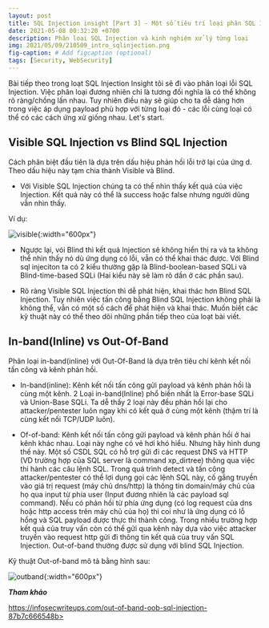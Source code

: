 ```yaml
---
layout: post
title: SQL Injection insight [Part 3] - Một số tiêu trí loại phân SQL Injecion,
date: 2021-05-08 00:32:20 +0700
description: Phân loại SQL Injection và kinh nghiệm xử lý từng loại
img: 2021/05/09/210509_intro_sqlinjection.png
fig-caption: # Add figcaption (optional)
tags: [Security, WebSecurity]
---
```


Bài tiếp theo trong loạt SQL Injection Insight tôi sẽ đi vào phân loại lỗi SQL Injection. Việc phân loại đương nhiên chỉ là tương đối nghĩa là có thể không rõ ràng/chồng lấn nhau. Tuy nhiên điều này sẽ giúp cho ta dễ dàng hơn trong việc áp dụng payload phù hợp với từng loại đó - các lỗi cùng loại có thể có các cách ứng xử giống nhau. Let's start.

## Visible SQL Injection vs Blind SQL Injection

Cách phân biệt đầu tiên là dựa trên dấu hiệu phản hồi lỗi trở lại của ứng d. Theo dấu hiệu này tạm chia thành Visible và Blind. 

* Với Visible SQL Injection chúng ta có thể nhìn thấy kết quả của việc Injection. Kết quả này có thể là success hoặc false nhưng người dũng vẫn nhìn thấy.

Ví dụ: 

![visible]( {{site.url}}/assets/img/2021/05/09/210509_visible_sql.JPG){:width="600px"}

* Ngược lại, vói Blind thì kết quả Injection sẽ không hiển thị ra và ta không thể nhìn thấy nó dù ứng dụng có lỗi, vẫn có thể khai thác được. Với Blind sql injeciton ta có 2 kiểu thường gặp là Blind-boolean-based SQLi và Blind-time-based SQLi (Hai kiểu này sẽ làm rõ dần ở các phần sau).

* Rõ ràng Visible SQL Injection thì dễ phát hiện, khai thác hơn Blind SQL Injection. Tuy nhiên việc tấn công bằng Blind SQL Injection không phải là không thể, vẫn có một số cách để phát hiện và khai thác. Muốn biết các kỹ thuật này có thể theo dõi những phần tiếp theo của loạt bài viết.

## In-band(Inline) vs Out-Of-Band

Phân loại in-band(inline) với Out-Of-Band là dựa trên tiêu chí kênh kết nối tấn công và kênh phản hồi. 

* In-band(inline): Kênh kết nối tấn công gửi payload và kênh phản hồi là cùng một kênh. 2 Loại in-band(Inline) phổ biến nhất là Error-base SQLi và Union-Base SQLi. Ta dễ thấy 2 loại này đều phản hồi lại cho attacker/pentester luôn ngay khi có kết quả ở cùng một kênh (thậm trí là cùng kết nối TCP/UDP luôn).

* Of-of-band: Kênh kết nối tấn công gửi payload và kênh phản hồi ở hai kênh khác nhau. Loại này nghe có vẻ hơi khó hiểu. Nhưng hãy hình dung thế này. Một số CSDL SQL có hỗ trợ gửi đi các request DNS và HTTP (VD trường hợp của SQL server là command xp_dirtree) thông qua việc thi hành các câu lệnh SQL. Trong quá trình detect và tấn công attacker/pentester có thể lợi dụng gọi các lệnh SQL này, cố gắng truyền vào giá trị request (máy chủ dns/http) là thông tin domain/máy chủ của họ qua input từ phía user (Input đương nhiên là các payload sql command). Nếu có phản hồi từ phía ứng dụng (có log request của dns hoặc http access trên máy chủ của họ) thì coi như là ứng dụng có lỗ hổng và SQL payload được thực thi thành công. Trong nhiều trường hợp kết quả của truy vấn còn có thể gửi qua kênh này dựa vào việc attacker truyền vào request http gửi đi thông tin kết quả của truy vấn SQL Injection. Out-of-band thường được sử dụng với blind SQL Injection.

Kỹ thuật Out-of-band mô tả bằng hình sau:

![outband]( {{site.url}}/assets/img/2021/05/09/210509_out_band.jpeg){:width="600px"}



***Tham khảo***

https://infosecwriteups.com/out-of-band-oob-sql-injection-87b7c666548b>






